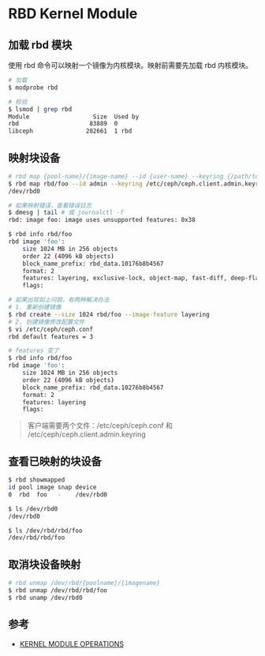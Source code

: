 # RBD Kernel Module

## 加载 rbd 模块

使用 rbd 命令可以映射一个镜像为内核模块。映射前需要先加载 rbd 内核模块。

```sh
# 加载
$ modprobe rbd

# 校验
$ lsmod | grep rbd
Module                  Size  Used by
rbd                    83889  0
libceph               282661  1 rbd
```

## 映射块设备

```sh
# rbd map {pool-name}/{image-name} --id {user-name} --keyring {/path/to/keyring}
$ rbd map rbd/foo --id admin --keyring /etc/ceph/ceph.client.admin.keyring
/dev/rbd0
```

```sh
# 如果映射错误，查看错误日志
$ dmesg | tail # 或 journalctl -f
rbd: image foo: image uses unsupported features: 0x38

$ rbd info rbd/foo
rbd image 'foo':
    size 1024 MB in 256 objects
    order 22 (4096 kB objects)
    block_name_prefix: rbd_data.10176b8b4567
    format: 2
    features: layering, exclusive-lock, object-map, fast-diff, deep-flatten
    flags:

# 如果出现如上问题，有两种解决办法
# 1. 重新创建镜像
$ rbd create --size 1024 rbd/foo --image-feature layering
# 2. 创建镜像修改配置文件
$ vi /etc/ceph/ceph.conf
rbd default features = 3

# features 变了
$ rbd info rbd/foo
rbd image 'foo':
    size 1024 MB in 256 objects
    order 22 (4096 kB objects)
    block_name_prefix: rbd_data.10276b8b4567
    format: 2
    features: layering
    flags:
```

> 客户端需要两个文件：/etc/ceph/ceph.conf 和 /etc/ceph/ceph.client.admin.keyring

## 查看已映射的块设备

```sh
$ rbd showmapped
id pool image snap device
0  rbd  foo   -    /dev/rbd0
```

```sh
$ ls /dev/rbd0
/dev/rbd0

$ ls /dev/rbd/rbd/foo
/dev/rbd/rbd/foo
```

## 取消块设备映射

```sh
# rbd unmap /dev/rbd/{poolname}/{imagename}
$ rbd unmap /dev/rbd/rbd/foo
$ rbd unamp /dev/rbd0
```

## 参考

* [KERNEL MODULE OPERATIONS](http://docs.ceph.com/docs/master/rbd/rbd-ko/)